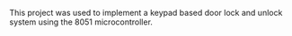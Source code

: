This project was used to implement a keypad based door lock and unlock system using the 8051 microcontroller.

